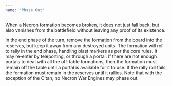 ```yaml
---
name: "Phase Out"
---
```

When a Necron formation becomes broken, it does not just fall back, but also vanishes from the battlefield without leaving any proof of its existence.

In the end phase of the turn, remove the formation from the board into the reserves, but keep it away from any destroyed units. The formation will roll to rally in the end phase, handling blast markers as per the core rules. It may re-enter by teleporting, or through a portal. If there are not enough portals to deal with all the off-table formations, then the formation must remain off the table until a portal is available for it to use. If the rally roll fails, the formation must remain in the reserves until it rallies. Note that with the exception of the C&rsquo;tan, no Necron War Engines may phase out.